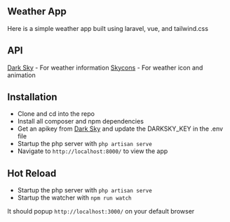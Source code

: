 ## Weather App

Here is a simple weather app built using laravel, vue, and tailwind.css



## API

[Dark Sky](https://darksky.net/dev) - For weather information
[Skycons](https://darkskyapp.github.io/skycons/) - For weather icon and animation

## Installation

- Clone and cd into the repo
- Install all composer and npm dependencies
- Get an apikey from [Dark Sky](https://darksky.net/dev) and update the DARKSKY_KEY in the .env file 
- Startup the php server with `php artisan serve`
- Navigate to `http://localhost:8000/` to view the app

## Hot Reload
- Startup the php server with `php artisan serve`
- Startup the watcher with `npm run watch`

It should popup `http://localhost:3000/` on your default browser


